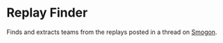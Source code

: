 # Replay Finder

Finds and extracts teams from the replays posted in a thread on [Smogon][1].

  [1]: https://smogon.com/
